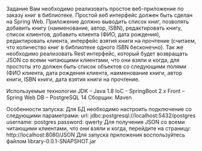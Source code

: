 Задание
Вам необходимо реализовать простое веб-приложение по заказу книг в библиотеке. 
Простой веб интерфейс должен быть сделан на Spring Web. Приложение должно выводить список книг, позволять добавить книгу (наименование, автор, ISBN), редактировать книгу, список клиентов, добавить клиента (ФИО, дата рождения), редактировать клиента, интерфейс взятия книги на прочтение (считаем, что количество книг в библиотеке одного ISBN бесконечно).
Так же необходимо реализовать Rest интерфейс, который будет возвращать JSON со всеми читающими клиентами, что они взяли и когда, для простоты это должен быть список объектов со следующими полями (ФИО клиента, дата рождения клиента, наименование книги, автор книги, ISBN книги, дата взятия книги на прочтение.

Используемые технологии
JDK – Java 1.8
IoC - SpringBoot 2.x
Front – Spring Web
DB – PostgreSQL 14
Сборщик: Maven

Особенности запуска:
Для БД необходимо настроить подключение со следующими параметрами:
  url: jdbc:postgresql://localhost:5432/postgres
  username: postgres
  password: qwerty
Для получения JSON со всеми читающими клиентами, что они взяли и когда, перейдите на страницу: http://localhost:8080/JSON
Для запуска приложения воспользуйтесь файлом library-0.0.1-SNAPSHOT.jar
